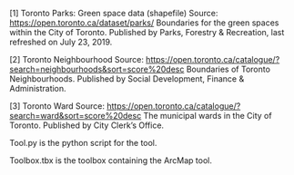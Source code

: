 [1] Toronto Parks: Green space data (shapefile)
Source: https://open.toronto.ca/dataset/parks/
Boundaries for the green spaces within the City of Toronto. Published by Parks, Forestry & Recreation, last refreshed on July 23, 2019.

[2] Toronto Neighbourhood
Source: https://open.toronto.ca/catalogue/?search=neighbourhoods&sort=score%20desc
Boundaries of Toronto Neighbourhoods. Published by Social Development, Finance & Administration.

[3] Toronto Ward
Source: https://open.toronto.ca/catalogue/?search=ward&sort=score%20desc 
The municipal wards in the City of Toronto. Published by City Clerk’s Office.

Tool.py is the python script for the tool.

Toolbox.tbx is the toolbox containing the ArcMap tool.
